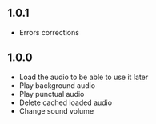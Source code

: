 ## 1.0.1

* Errors corrections


## 1.0.0

* Load the audio to be able to use it later
* Play background audio
* Play punctual audio
* Delete cached loaded audio
* Change sound volume
